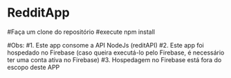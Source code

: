 # RedditApp

#Faça um clone do repositório
#execute npm install

#Obs: 
#1. Este app consome a API NodeJs (reditAPI)
#2. Este app foi hospedado no Firebase (caso queira executá-lo pelo Firebase, é necessário ter uma conta ativa no Firebase)
#3. Hospedagem no Firebase está fora do escopo deste APP
